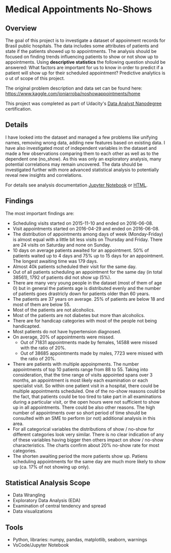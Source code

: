 # Medical Appointments No-Shows

## Overview
The goal of this project is to investigate a dataset of appoinment records for Brasil public hospitals. The data includes some attributes of patients and state if the patients showed up to appointments. The analysis should be focused on finding trends influencing patients to show or not show up to appointments. Using **descriptive statistics** the following question should be answered: What factors are important for us to know in order to predict if a patient will show up for their scheduled appointment? Predictive analytics is o ut of scope of this project.

The original problem description and data set can be found here: https://www.kaggle.com/joniarroba/noshowappointments/home

This project was completed as part of Udacity's [Data Analyst Nanodegree](https://eu.udacity.com/course/data-analyst-nanodegree--nd002) certification.

## Details
I have looked into the dataset and managed a few problems like unifying names, removing wrong data, adding new features based on existing data. I have also investigated most of independent variables in the dataset and made a few observations comparing them to each other as well as to the dependent one (no_show). As this was only an exploratory analysis, many potential correlations may remain uncovered. The data should be investigated further with more advanced statistical analysis to potentially reveal new insights and correlations.

For details see analysis documentation [Jupyter Notebook](https://github.com/ksatola/Medical-Appointments-No-Shows/blob/master/no-shows-ks4-final.ipynb) or [HTML](https://github.com/ksatola/Medical-Appointments-No-Shows/blob/master/no-shows-ks4-final.html).

## Findings
The most important findings are:
- Scheduling visits started on 2015-11-10 and ended on 2016-06-08.
- Visit appointments started on 2016-04-29 and ended on 2016-06-08.
- The distribution of appointments among days of week (Monday-Friday) is almost equal with a little bit less visits on Thursday and Friday. There are 24 visits on Saturday and none on Sunday.
- 10 days on average patients awaited for an appointment. 50% of patients waited up to 4 days and 75% up to 15 days for an appointment. The longest awaiting time was 179 days.
- Almost 40k patients scheduled their visit for the same day.
- Out of all patients scheduling an appointment for the same day (in total 38561), 1792 of patients did not show up (5%).
- There are many very young people in the dataset (most of them of age 0) but in general the patients age is distributed evenly and the number of patients goes drastricly down for patients older than 60 years.
- The patients are 37 years on average. 25% of patients are below 18 and most of them are below 55.
- Most of the patients are not alcoholics.
- Most of the patients are not diabetes but more than alcoholics.
- There are for handicap categories with most of the people not being handicapted.
- Most patients do not have hypertension diagnosed.
- On average, 20% of appointments were missed.
  - Out of 71831 appointments made by females, 14588 were missed with the ratio of 20%.
  - Out of 38685 appointments made by males, 7723 were missed with the ratio of 20%.
- There are patients with multiple appoinpments. The number appointments of top 10 patients range from 88 to 55. Taking into consideration, that the time range of visits appointed spans over 3 months, an appointment is most likely each examination or each specialist visit. So within one patient visit in a hospital, there could be multiple appointments scheduled. One of the no-show reasons could be the fact, that patients could be too tired to take part in all examinations during a particular visit, or the open hours were not sufficient to show up in all appointments. There could be also other reasons. The high number of appointments over so short period of time should be consulted with an SME to perform (or not) additional analysis in this area.
- For all categorical variables the distributions of show / no-show for different categories look very similar. There is no clear indication of any of these variables having bigger then others impact on show / no-show characteristics. The charts confirm about 20% no-show rate for most categories.
- The shorten awaiting period the more patients show up. Patiens scheduling appointments for the same day are much more likely to show up (ca. 17% of not showing up only).

## Statistical Analysis Scope
- Data Wrangling
- Exploratory Data Analysis (EDA)
- Examination of central tendency and spread
- Data visualizations

## Tools
- Python, libraries: numpy, pandas, matplotlib, seaborn, warnings
- VsCode/Jupyter Notebook
